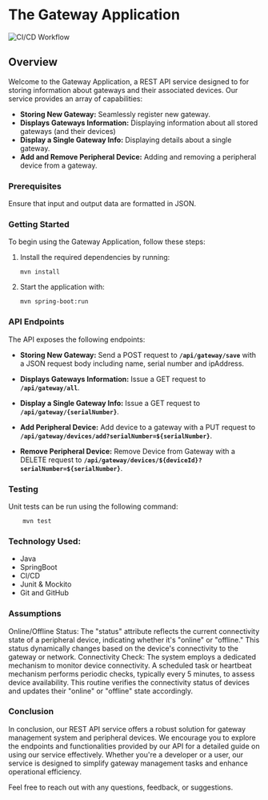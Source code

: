 # The Gateway Application

![CI/CD Workflow](https://github.com/codecharlan/Test/actions/workflows/maven.yml/badge.svg)

## Overview

Welcome to the Gateway Application, a REST API service designed to for storing information about gateways and their associated devices. Our service provides an array of capabilities:

- **Storing New Gateway:** Seamlessly register new gateway.
- **Displays Gateways Information:** Displaying information about all stored gateways (and their devices)
- **Display a Single Gateway Info:** Displaying details about a single gateway.
- **Add and Remove Peripheral Device:** Adding and removing a peripheral device from a gateway.

### Prerequisites

Ensure that input and output data are formatted in JSON.

### Getting Started

To begin using the Gateway Application, follow these steps:

1. Install the required dependencies by running:
   ```shell
   mvn install
    ```

2. Start the application with:
    ```shell
    mvn spring-boot:run
    ```

### API Endpoints
The API exposes the following endpoints:

* **Storing New Gateway:** Send a POST request to **`/api/gateway/save`** with a JSON request body including name, serial number and ipAddress.

* **Displays Gateways Information:** Issue a GET request to **`/api/gateway/all`**.

* **Display a Single Gateway Info:** Issue a GET request to **`/api/gateway/{serialNumber}`**.

* **Add Peripheral Device:** Add device to a gateway with a PUT request to **`/api/gateway/devices/add?serialNumber=${serialNumber}`**.

* **Remove Peripheral Device:** Remove Device from Gateway with a DELETE request to **`/api/gateway/devices/${deviceId}?serialNumber=${serialNumber}`**.

### Testing
Unit tests can be run using the following command:

```shell
    mvn test
   ```
### Technology Used:
* Java
* SpringBoot
* CI/CD
* Junit & Mockito
* Git and GitHub

### Assumptions
Online/Offline Status:
The "status" attribute reflects the current connectivity state of a peripheral device, indicating whether it's "online" or "offline."
This status dynamically changes based on the device's connectivity to the gateway or network.
Connectivity Check:
The system employs a dedicated mechanism to monitor device connectivity.
A scheduled task or heartbeat mechanism performs periodic checks, typically every 5 minutes, to assess device availability.
This routine verifies the connectivity status of devices and updates their "online" or "offline" state accordingly.

### Conclusion
In conclusion, our REST API service offers a robust solution for gateway management system and peripheral devices.
We encourage you to explore the endpoints and functionalities provided by our API for a detailed guide on using our service effectively. Whether you're a developer or a user, our service is designed to simplify gateway management 
tasks and enhance operational efficiency.

Feel free to reach out with any questions, feedback, or suggestions.